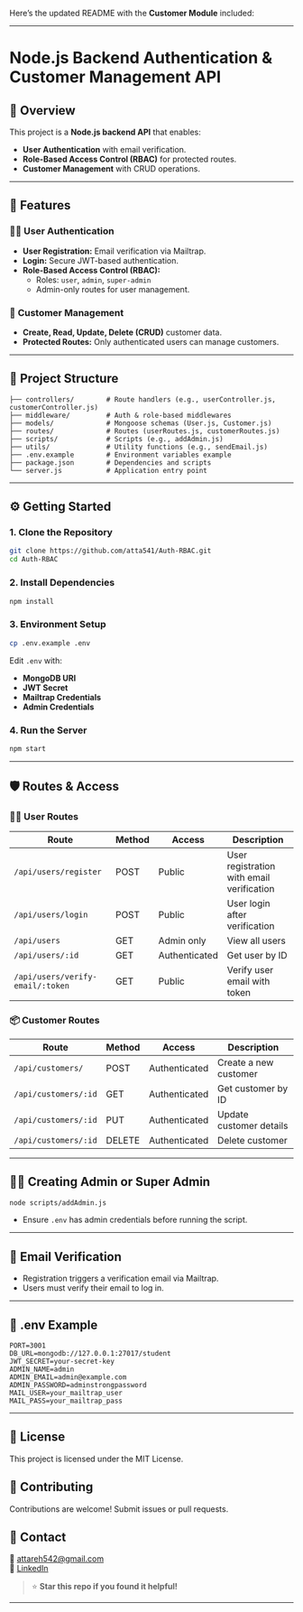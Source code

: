 Here’s the updated README with the **Customer Module** included:

---

# Node.js Backend Authentication & Customer Management API

## 🚀 **Overview**  
This project is a **Node.js backend API** that enables:  
- **User Authentication** with email verification.  
- **Role-Based Access Control (RBAC)** for protected routes.  
- **Customer Management** with CRUD operations.  

---

## 🔑 **Features**  
### 🧑‍💻 **User Authentication**  
- **User Registration:** Email verification via Mailtrap.  
- **Login:** Secure JWT-based authentication.  
- **Role-Based Access Control (RBAC):**  
  - Roles: `user`, `admin`, `super-admin`  
  - Admin-only routes for user management.  

### 🧾 **Customer Management**  
- **Create, Read, Update, Delete (CRUD)** customer data.  
- **Protected Routes:** Only authenticated users can manage customers.  

---

## 📂 **Project Structure**  
```
├── controllers/        # Route handlers (e.g., userController.js, customerController.js)
├── middleware/         # Auth & role-based middlewares
├── models/             # Mongoose schemas (User.js, Customer.js)
├── routes/             # Routes (userRoutes.js, customerRoutes.js)
├── scripts/            # Scripts (e.g., addAdmin.js)
├── utils/              # Utility functions (e.g., sendEmail.js)
├── .env.example        # Environment variables example
├── package.json        # Dependencies and scripts
└── server.js           # Application entry point
```

---

## ⚙️ **Getting Started**  

### 1. **Clone the Repository**  
```bash
git clone https://github.com/atta541/Auth-RBAC.git  
cd Auth-RBAC  
```

### 2. **Install Dependencies**  
```bash
npm install  
```

### 3. **Environment Setup**  
```bash
cp .env.example .env  
```
Edit `.env` with:  
- **MongoDB URI**  
- **JWT Secret**  
- **Mailtrap Credentials**  
- **Admin Credentials**  

### 4. **Run the Server**  
```bash
npm start  
```

---

## 🛡️ **Routes & Access**  

### 🧑‍💻 **User Routes**  
| Route                             | Method | Access        | Description                              |
|-----------------------------------|--------|---------------|------------------------------------------|
| `/api/users/register`            | POST   | Public        | User registration with email verification |
| `/api/users/login`               | POST   | Public        | User login after verification            |
| `/api/users`                     | GET    | Admin only    | View all users                           |
| `/api/users/:id`                 | GET    | Authenticated | Get user by ID                           |
| `/api/users/verify-email/:token` | GET    | Public        | Verify user email with token             |

### 📦 **Customer Routes**  
| Route                | Method | Access        | Description               |
|----------------------|--------|---------------|---------------------------|
| `/api/customers/`    | POST   | Authenticated | Create a new customer     |
| `/api/customers/:id` | GET    | Authenticated | Get customer by ID       |
| `/api/customers/:id` | PUT    | Authenticated | Update customer details  |
| `/api/customers/:id` | DELETE | Authenticated | Delete customer          |

---

## 🧑‍💼 **Creating Admin or Super Admin**  
```bash
node scripts/addAdmin.js  
```
- Ensure `.env` has admin credentials before running the script.  

---

## 📧 **Email Verification**  
- Registration triggers a verification email via Mailtrap.  
- Users must verify their email to log in.  

---

## 📄 **.env Example**  
```env
PORT=3001
DB_URL=mongodb://127.0.0.1:27017/student
JWT_SECRET=your-secret-key
ADMIN_NAME=admin
ADMIN_EMAIL=admin@example.com
ADMIN_PASSWORD=adminstrongpassword
MAIL_USER=your_mailtrap_user
MAIL_PASS=your_mailtrap_pass
```

---

## 🚀 **License**  
This project is licensed under the MIT License.  

## 🤝 **Contributing**  
Contributions are welcome! Submit issues or pull requests.  

## 🙌 **Contact**  
📧 [attareh542@gmail.com](mailto:attareh542@gmail.com)  
🔗 [LinkedIn](https://www.linkedin.com/in/atta-ur-rehman-4104b1181/)  

> ⭐ **Star this repo if you found it helpful!**  

---



